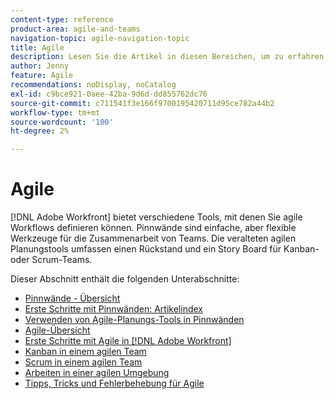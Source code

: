 ```yaml
---
content-type: reference
product-area: agile-and-teams
navigation-topic: agile-navigation-topic
title: Agile
description: Lesen Sie die Artikel in diesen Bereichen, um zu erfahren, wie Sie Agile in Adobe Workfront verwenden.
author: Jenny
feature: Agile
recommendations: noDisplay, noCatalog
exl-id: c9bce921-0aee-42ba-9d6d-dd855762dc76
source-git-commit: c711541f3e166f9700195420711d95ce782a44b2
workflow-type: tm+mt
source-wordcount: '100'
ht-degree: 2%

---
```


# Agile

[!DNL Adobe Workfront] bietet verschiedene Tools, mit denen Sie agile Workflows definieren können. Pinnwände sind einfache, aber flexible Werkzeuge für die Zusammenarbeit von Teams. Die veralteten agilen Planungstools umfassen einen Rückstand und ein Story Board für Kanban- oder Scrum-Teams.

Dieser Abschnitt enthält die folgenden Unterabschnitte:

* [Pinnwände - Übersicht](../agile/boards-overview.md)
* [Erste Schritte mit Pinnwänden: Artikelindex](../agile/get-started-with-boards/get-started-with-boards.md)
* [Verwenden von Agile-Planungs-Tools in Pinnwänden](/help/quicksilver/agile/use-boards-agile-planning-tools/agile-planning-tools-overview.md)
* [Agile-Übersicht](../agile/agile-overview.md)
* [Erste Schritte mit Agile in [!DNL Adobe Workfront]](../agile/get-started-with-agile-in-workfront/get-started-with-agile.md)
* [Kanban in einem agilen Team](../agile/use-kanban-in-an-agile-team/using-kanban-in-an-agile-team.md)
* [Scrum in einem agilen Team](../agile/use-scrum-in-an-agile-team/scrum-in-an-agile-team.md)
* [Arbeiten in einer agilen Umgebung](../agile/work-in-an-agile-environment/work-in-an-agile-environment.md)
* [Tipps, Tricks und Fehlerbehebung für Agile](../agile/tips-tricks-and-troubleshooting/tips-tricks-troubleshooting-agile.md)
